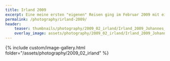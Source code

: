 ```yaml
---
title: Irland 2009
excerpt: Eine meine ersten "eigenen" Reisen ging im Februar 2009 mit einem Mietauto quer durch Irland.
permalink: /photography/irland-2009/
header:
    teaser: thumbnails/photography/2009_02_irland/Irland_2009_Johannes_711.jpg
    overlay_image: assets/photography/2009_02_irland/Irland_2009_Johannes_711.jpg
---
```


{% include custom/image-gallery.html folder="/assets/photography/2009_02_irland" %}